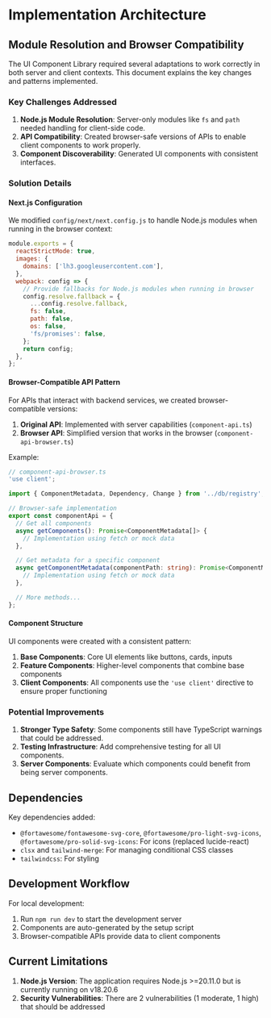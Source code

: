 # Implementation Architecture

## Module Resolution and Browser Compatibility

The UI Component Library required several adaptations to work correctly in both server and client contexts. This document explains the key changes and patterns implemented.

### Key Challenges Addressed

1. **Node.js Module Resolution**: Server-only modules like `fs` and `path` needed handling for client-side code.
2. **API Compatibility**: Created browser-safe versions of APIs to enable client components to work properly.
3. **Component Discoverability**: Generated UI components with consistent interfaces.

### Solution Details

#### Next.js Configuration

We modified `config/next/next.config.js` to handle Node.js modules when running in the browser context:

```js
module.exports = {
  reactStrictMode: true,
  images: {
    domains: ['lh3.googleusercontent.com'],
  },
  webpack: config => {
    // Provide fallbacks for Node.js modules when running in browser
    config.resolve.fallback = {
      ...config.resolve.fallback,
      fs: false,
      path: false,
      os: false,
      'fs/promises': false,
    };
    return config;
  },
};
```

#### Browser-Compatible API Pattern

For APIs that interact with backend services, we created browser-compatible versions:

1. **Original API**: Implemented with server capabilities (`component-api.ts`)
2. **Browser API**: Simplified version that works in the browser (`component-api-browser.ts`)

Example:

```typescript
// component-api-browser.ts
'use client';

import { ComponentMetadata, Dependency, Change } from '../db/registry';

// Browser-safe implementation
export const componentApi = {
  // Get all components
  async getComponents(): Promise<ComponentMetadata[]> {
    // Implementation using fetch or mock data
  },

  // Get metadata for a specific component
  async getComponentMetadata(componentPath: string): Promise<ComponentMetadata | null> {
    // Implementation using fetch or mock data
  },

  // More methods...
};
```

#### Component Structure

UI components were created with a consistent pattern:

1. **Base Components**: Core UI elements like buttons, cards, inputs
2. **Feature Components**: Higher-level components that combine base components
3. **Client Components**: All components use the `'use client'` directive to ensure proper functioning

### Potential Improvements

1. **Stronger Type Safety**: Some components still have TypeScript warnings that could be addressed.
2. **Testing Infrastructure**: Add comprehensive testing for all UI components.
3. **Server Components**: Evaluate which components could benefit from being server components.

## Dependencies

Key dependencies added:

- `@fortawesome/fontawesome-svg-core`, `@fortawesome/pro-light-svg-icons`, `@fortawesome/pro-solid-svg-icons`: For icons (replaced lucide-react)
- `clsx` and `tailwind-merge`: For managing conditional CSS classes
- `tailwindcss`: For styling

## Development Workflow

For local development:

1. Run `npm run dev` to start the development server
2. Components are auto-generated by the setup script
3. Browser-compatible APIs provide data to client components

## Current Limitations

1. **Node.js Version**: The application requires Node.js >=20.11.0 but is currently running on v18.20.6
2. **Security Vulnerabilities**: There are 2 vulnerabilities (1 moderate, 1 high) that should be addressed
